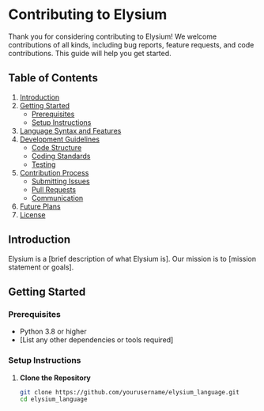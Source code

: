 # Contributing to Elysium

Thank you for considering contributing to Elysium! We welcome contributions of all kinds, including bug reports, feature requests, and code contributions. This guide will help you get started.

## Table of Contents

1. [Introduction](#introduction)
2. [Getting Started](#getting-started)
   - [Prerequisites](#prerequisites)
   - [Setup Instructions](#setup-instructions)
3. [Language Syntax and Features](#language-syntax-and-features)
4. [Development Guidelines](#development-guidelines)
   - [Code Structure](#code-structure)
   - [Coding Standards](#coding-standards)
   - [Testing](#testing)
5. [Contribution Process](#contribution-process)
   - [Submitting Issues](#submitting-issues)
   - [Pull Requests](#pull-requests)
   - [Communication](#communication)
6. [Future Plans](#future-plans)
7. [License](#license)

## Introduction

Elysium is a [brief description of what Elysium is]. Our mission is to [mission statement or goals].

## Getting Started

### Prerequisites

- Python 3.8 or higher
- [List any other dependencies or tools required]

### Setup Instructions

1. **Clone the Repository**

   ```bash
   git clone https://github.com/yourusername/elysium_language.git
   cd elysium_language
